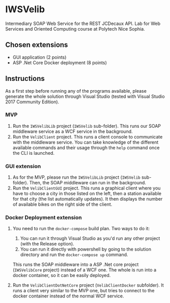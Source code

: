 # IWSVelib
Intermediary SOAP Web Service for the REST JCDecaux API. Lab for Web Services and Oriented Computing course at Polytech Nice Sophia.

## Chosen extensions
* GUI application (2 points)
* ASP .Net Core Docker deployment (8 points)

## Instructions

As a first step before running any of the programs available, please generate the whole solution through Visual Studio (tested with Visual Studio 2017 Community Edition).

### MVP

1. Run the `IWSVelibLib` project (`IWSVelib` sub-folder). This runs our SOAP middleware service as a WCF service in the background.
2. Run the `VelibClient` project. This runs a client console to communicate with the middleware service. You can take knowledge of the different available commands and their usage through the `help` command once the CLI is launched.

### GUI extension

1. As for the MVP, please run the `IWSVelibLib` project (`IWSVelib` sub-folder). Then, the SOAP middleware can run in the background.
2. Run the `VelibClientGUI` project. This runs a graphical client where you have to choose a city in those listed on the left, then a station available for that city (the list automatically updates). It then displays the number of available bikes on the right side of the client.

### Docker Deployment extension

1. You need to run the `docker-compose` build plan. Two ways to do it:
    1. You can run it through Visual Studio as you'd run any other project (with the Release option).
    2. You can run it directly with powershell by going to the solution directory and run the `docker-compose up` command.      
    
    This runs the SOAP middleware into a ASP .Net core project (`IWSVelibCore` project) instead of a WCF one. The whole is run into a docker container, so it can be easily deployed.
  
2. Run the `VelibClientDotNetCore` project (`VelibClientDocker` subfolder). It runs a client very similar to the MVP one, but tries to connect to the docker container instead of the normal WCF service.
